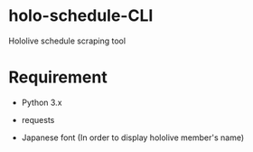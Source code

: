 # holo-schedule-CLI
Hololive schedule scraping tool

# Requirement
- Python 3.x
- requests

- Japanese font (In order to display hololive member's name)
